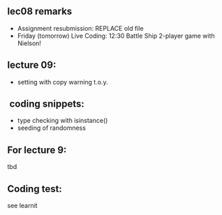 
## lec08 remarks

* Assignment resubmission: REPLACE old file
* Friday (tomorrow) Live Coding: 12:30 Battle Ship 2-player game with Nielson!

## lecture 09: 

* setting with copy warning t.o.y.

##  coding snippets:
* type checking with isinstance()
* seeding of randomness

## For lecture 9:
tbd

## Coding test:

see learnit
